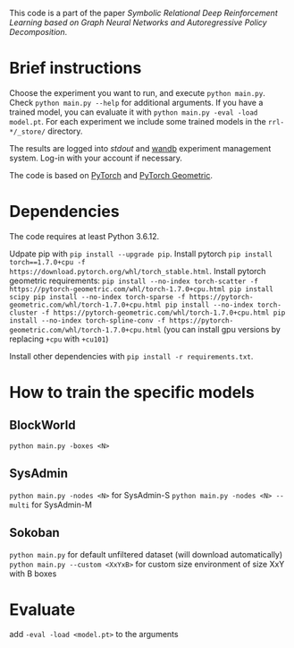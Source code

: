 This code is a part of the paper *Symbolic Relational Deep Reinforcement Learning based on Graph Neural Networks and Autoregressive Policy Decomposition*. 

# Brief instructions
Choose the experiment you want to run, and execute `python main.py`. Check `python main.py --help` for additional arguments. If you have a trained model, you can evaluate it with `python main.py -eval -load model.pt`. For each experiment we include some trained models in the `rrl-*/_store/` directory.

The results are logged into *stdout* and [wandb](https://github.com/wandb/client) experiment management system. Log-in with your account if necessary.

The code is based on [PyTorch](https://github.com/pytorch/pytorch) and [PyTorch Geometric](https://github.com/rusty1s/pytorch_geometric).

# Dependencies
The code requires at least Python 3.6.12.

Udpate pip with `pip install --upgrade pip`.
Install pytorch `pip install torch==1.7.0+cpu -f https://download.pytorch.org/whl/torch_stable.html`.
Install pytorch geometric requirements:
`pip install --no-index torch-scatter -f https://pytorch-geometric.com/whl/torch-1.7.0+cpu.html
pip install scipy
pip install --no-index torch-sparse -f https://pytorch-geometric.com/whl/torch-1.7.0+cpu.html
pip install --no-index torch-cluster -f https://pytorch-geometric.com/whl/torch-1.7.0+cpu.html
pip install --no-index torch-spline-conv -f https://pytorch-geometric.com/whl/torch-1.7.0+cpu.html`
(you can install gpu versions by replacing `+cpu` with `+cu101`)

Install other dependencies with `pip install -r requirements.txt`.

# How to train the specific models
## BlockWorld
`python main.py -boxes <N>`

## SysAdmin
`python main.py -nodes <N>` for SysAdmin-S
`python main.py -nodes <N> --multi` for SysAdmin-M

## Sokoban
`python main.py` for default unfiltered dataset (will download automatically)
`python main.py --custom <XxYxB>` for custom size environment of size XxY with B boxes

# Evaluate 
add `-eval -load <model.pt>` to the arguments

